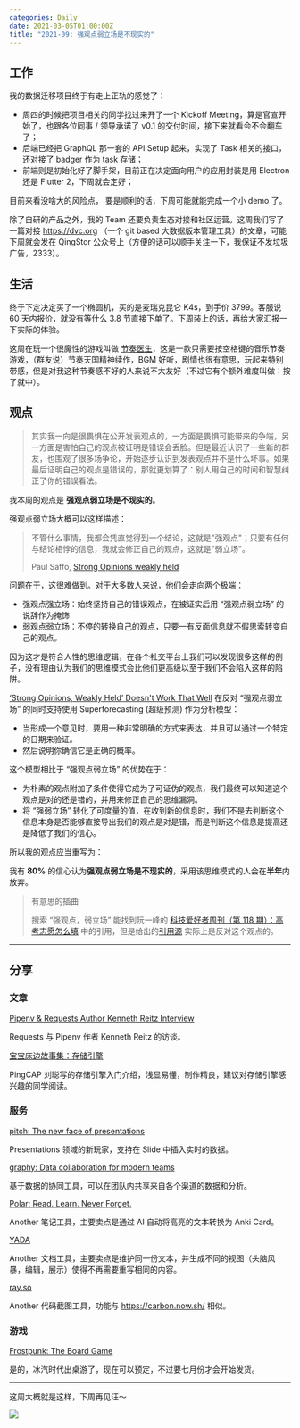 ```yaml
---
categories: Daily
date: 2021-03-05T01:00:00Z
title: "2021-09: 强观点弱立场是不现实的"
---
```


## 工作

我的数据迁移项目终于有走上正轨的感觉了：

- 周四的时候把项目相关的同学找过来开了一个 Kickoff Meeting，算是官宣开始了，也跟各位同事 / 领导承诺了 v0.1 的交付时间，接下来就看会不会翻车了；
- 后端已经把 GraphQL 那一套的 API Setup 起来，实现了 Task 相关的接口，还对接了 badger 作为 task 存储；
- 前端则是初始化好了脚手架，目前正在决定面向用户的应用封装是用 Electron 还是 Flutter 2，下周就会定好；

目前来看没啥大的风险点， 要是顺利的话，下周可能就能完成一个小 demo 了。

除了自研的产品之外，我的 Team 还要负责生态对接和社区运营。这周我们写了一篇对接 <https://dvc.org> （一个 git based 大数据版本管理工具）的文章，可能下周就会发在 QingStor 公众号上（方便的话可以顺手关注一下，我保证不发垃圾广告，2333）。

## 生活

终于下定决定买了一个椭圆机，买的是麦瑞克昆仑 K4s，到手价 3799。客服说 60 天内报价，就没有等什么 3.8 节直接下单了。下周装上的话，再给大家汇报一下实际的体验。

这周在玩一个很魔性的游戏叫做 [节奏医生](https://store.steampowered.com/app/774181/Rhythm_Doctor/)，这是一款只需要按空格键的音乐节奏游戏，（群友说）节奏天国精神续作，BGM 好听，剧情也很有意思，玩起来特别带感，但是对我这种节奏感不好的人来说不大友好（不过它有个额外难度叫做：按了就中）。

## 观点

> 其实我一向是很畏惧在公开发表观点的，一方面是畏惧可能带来的争端，另一方面是害怕自己的观点被证明是错误会丢脸。但是最近认识了一些新的群友，也围观了很多场争论，开始逐步认识到发表观点并不是什么坏事。如果最后证明自己的观点是错误的，那就更划算了：别人用自己的时间和智慧纠正了你的错误看法。

我本周的观点是 **强观点弱立场是不现实的**。

强观点弱立场大概可以这样描述：

> 不管什么事情，我都会凭直觉得到一个结论，这就是"强观点"；只要有任何与结论相悖的信息，我就会修正自己的观点，这就是"弱立场"。
>
> Paul Saffo, [Strong Opinions weakly held](https://www.saffo.com/02008/07/26/strong-opinions-weakly-held/)

问题在于，这很难做到。对于大多数人来说，他们会走向两个极端：

- 强观点强立场：始终坚持自己的错误观点，在被证实后用 “强观点弱立场” 的说辞作为掩饰
- 弱观点弱立场：不停的转换自己的观点，只要一有反面信息就不假思索转变自己的观点。

因为这才是符合人性的思维逻辑，在各个社交平台上我们可以发现很多这样的例子，没有理由认为我们的思维模式会比他们更高级以至于我们不会陷入这样的陷阱。

[‘Strong Opinions, Weakly Held’ Doesn't Work That Well](https://commoncog.com/blog/strong-opinions-weakly-held-is-bad/) 在反对 “强观点弱立场” 的同时支持使用 Superforecasting (超级预测) 作为分析模型：

- 当形成一个意见时，要用一种非常明确的方式来表达，并且可以通过一个特定的日期来验证。
- 然后说明你确信它是正确的概率。

这个模型相比于 “强观点弱立场” 的优势在于：

- 为朴素的观点附加了条件使得它成为了可证伪的观点，我们最终可以知道这个观点是对的还是错的，并用来修正自己的思维漏洞。
- 将 “强弱立场” 转化了可度量的值，在收到新的信息时，我们不是去判断这个信息本身是否能够直接导出我们的观点是对是错，而是判断这个信息是提高还是降低了我们的信心。

所以我的观点应当重写为：

我有 **80%** 的信心认为**强观点弱立场是不现实的**，采用该思维模式的人会在**半年**内放弃。

> 有意思的插曲
>
> 搜索 “强观点，弱立场” 能找到阮一峰的 [科技爱好者周刊（第 118 期）：高考志愿怎么填](http://www.ruanyifeng.com/blog/2020/07/weekly-issue-118.html) 中的引用，但是给出的[引用源](https://commoncog.com/blog/strong-opinions-weakly-held-is-bad/) 实际上是反对这个观点的。

---

## 分享

### 文章

[Pipenv & Requests Author Kenneth Reitz Interview](https://evrone.com/kenneth-reitz-interview)

Requests 与 Pipenv 作者 Kenneth Reitz 的访谈。

[宝宝床边故事集：存储引擎](https://docs.google.com/presentation/d/14KkpQamsTSxhvliYUUXOGAQ_C61v0BHsefZ344HUGB8/)

PingCAP 刘聪写的存储引擎入门介绍，浅显易懂，制作精良，建议对存储引擎感兴趣的同学阅读。

### 服务

[pitch: The new face of presentations](https://pitch.com/)

Presentations 领域的新玩家，支持在 Slide 中插入实时的数据。

[graphy: Data collaboration for modern teams](https://graphyapp.com/)

基于数据的协同工具，可以在团队内共享来自各个渠道的数据和分析。

[Polar: Read. Learn. Never Forget.](https://getpolarized.io/)

Another 笔记工具，主要卖点是通过 AI 自动将高亮的文本转换为 Anki Card。

[YADA](https://yada.dev/)

Another 文档工具，主要卖点是维护同一份文本，并生成不同的视图（头脑风暴，编辑，展示）使得不再需要重写相同的内容。

[ray.so](https://ray.so/)

Another 代码截图工具，功能与 <https://carbon.now.sh/> 相似。

### 游戏

[Frostpunk: The Board Game](https://www.kickstarter.com/projects/glasscannonunplugged/frostpunk-the-board-game)

是的，冰汽时代出桌游了，现在可以预定，不过要七月份才会开始发货。

---

这周大概就是这样，下周再见汪～

![](dogs.webp)
